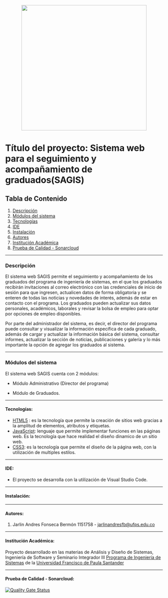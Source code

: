 <p align="center"><a href="https://laravel.com" target="_blank"><img src="https://raw.githubusercontent.com/laravel/art/master/logo-lockup/5%20SVG/2%20CMYK/1%20Full%20Color/laravel-logolockup-cmyk-red.svg" width="400"></a></p>

# Título del proyecto: Sistema web para el seguimiento y acompañamiento de graduados(SAGIS)

## Tabla de Contenido
1. [Descripción](#descripción)
2. [Módulos del sistema](#módulos-del-sistema)
3. [Tecnologías](#tecnologías)
4. [IDE](#ide)
5. [Instalación](#instalación)
6. [Autores](#autores)
7. [Institución Académica](#institución-académica)
8. [Prueba de Calidad - Sonarcloud](prueba-de-Calidad---Sonarcloud)

___
### Descripción 

El sistema web SAGIS  permite el seguimiento y acompañamiento de los graduados del programa de ingeniería de sistemas, en el que los graduados recibirán invitaciones al correo electrónico con las credenciales de inicio de sesión para que ingresen, actualicen datos de forma obligatoria y se enteren de todas las noticias y novedades de interés, además de estar en contacto con el programa. Los graduados pueden actualizar sus datos personales, académicos, laborales y revisar la bolsa de empleo para optar por opciones de empleo disponibles.

Por parte del administrador del sistema, es decir, el director del programa puede consultar y visualizar la información específica de cada graduado, además de cargar y actualizar la información básica del sistema, consultar informes, actualizar la sección de noticias, publicaciones y galería y lo más importante la opción de agregar los graduados al sistema. 

___
### Módulos del sistema

El sistema web SAGIS cuenta con 2 módulos:

* Módulo Administrativo (Director del programa)

* Módulo de Graduados.

___
#### Tecnologías:

- [HTML5](https://developer.mozilla.org/es/docs/HTML/HTML5 "HTML5") : es la tecnología que permite la creación de sitios web gracias a la amplitud de elementos, atributos y etiquetas. 
- [JavaScript](https://developer.mozilla.org/es/docs/Learn/JavaScript/First_steps/Qu%C3%A9_es_JavaScript "JavaScript"): lenguaje que permite implementar funciones en las páginas web. Es la tecnología que hace realidad el diseño dinamico de un sitio web.
- [CSS3](https://desarrolloweb.com/manuales/css3.html "CSS3"): es la tecnología que permite el diseño de la página web, con la utilización de multiples estilos.
___
#### IDE:

- El proyecto se desarrolla con la utilización de Visual Studio Code.

___
#### Instalación:



___

#### Autores:

1. Jarlin Andres Fonseca Bermón 1151758 - jarlinandresfb@ufps.edu.co

___
#### Institución Académica:
Proyecto desarrollado en las materias de Análisis y Diseño de Sistemas, Ingeniería de Software y Seminario Integrador III [Programa de Ingeniería de Sistemas](https://ingsistemas.cloud.ufps.edu.co/ "Programa de Ingeniería de Sistemas") de la [Universidad Francisco de Paula Santander](https://ww2.ufps.edu.co/ "Universidad Francisco de Paula Santander")

___
#### Prueba de Calidad - Sonarcloud:
[![Quality Gate Status](https://sonarcloud.io/api/project_badges/measure?project=JarlinFonseca_SAGIS&metric=alert_status)](https://sonarcloud.io/summary/new_code?id=JarlinFonseca_SAGIS)

